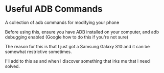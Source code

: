 # Useful ADB Commands

A collection of adb commands for modifying your phone

Before using this, ensure you have ADB installed on your computer, and adb debugging enabled (Google how to do this if you're not sure)

The reason for this is that I just got a Samsung Galaxy S10 and it can be somewhat restrictive sometimes.

I'll add to this as and when I discover something that irks me that I need solved.

